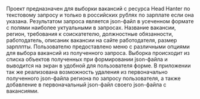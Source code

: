Проект предназначен для выборки вакансий с ресурса Head Hanter по текстовому запросу и только в российских рублях по зарплате если она указана. Результатом запроса является json-файл в усеченном формате с полями наиболее 
уктуальными в запросах. Название вакансии, регион, требования к соискатетелю, должностные обязанности, работодатель, описаник вакансии на сайте работодателя, размер зарплпты. 
Пользователю предоставлено меню с различными опциями для выбора вакансий из полученного запроса. Выборка происходит из списка объектов полученных при формировании json-файла и выводится на экран в удобной для пользователя форме.
В приложении так же реализована возможность удаления из первоначально полученного json-файла региона по запросу пользователя, а также добавление в первоначальный json-файл своего json-файла с вакансиями.
